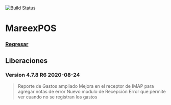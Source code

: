 ![Build Status](https://img.shields.io/badge/Estado-Desarrollo-orange.svg?style=for-the-badge)

# MareexPOS

### [Regresar](https://jarscr.github.io/mareex/home#release)

## Liberaciones
### Version 4.7.8 R6 2020-08-24

> Reporte de Gastos ampliado
> Mejora en el receptor de IMAP para agregar notas de error
> Nuevo modulo de Recepción Error que permite ver cuando no se registran los gastos


